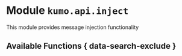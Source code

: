 # Module `kumo.api.inject`

This module provides message injection functionality

## Available Functions { data-search-exclude }

